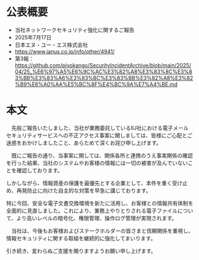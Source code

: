 # 公表概要
- 当社ネットワークセキュリティ強化に関するご報告
- 2025年7月17日
- 日本エヌ・ユー・エス株式会社
- https://www.janus.co.jp/info/other/4941/
- 第3報：https://github.com/piyokango/SecurityIncidentArchive/blob/main/2025/04/25_%E6%97%A5%E6%9C%AC%E3%82%A8%E3%83%8C%E3%83%BB%E3%83%A6%E3%83%BC%E3%83%BB%E3%82%A8%E3%82%B9%E6%A0%AA%E5%BC%8F%E4%BC%9A%E7%A4%BE.md

# 本文
　先般ご報告いたしました、当社が業務委託しているIIJ社における電子メールセキュリティサービスへの不正アクセス事案に関しましては、皆様にご心配とご迷惑をおかけしましたこと、あらためて深くお詫び申し上げます。

　既にご報告の通り、当事案に関しては、関係各所と連携のうえ事実関係の確認を行った結果、当社のシステムやお客様の情報には一切の被害が及んでいないことを確認しております。

しかしながら、情報資産の保護を最優先とする企業として、本件を重く受け止め、再発防止に向けた自主的な対策を早急に講じております。

特に今回、安全な電子文書交換環境を新たに活用し、お客様との情報共有体制を全面的に見直しました。これにより、業務上やりとりされる電子ファイルについて、より高いレベルの暗号化、権限管理、操作ログ管理が実現されます。

　当社は、今後もお客様およびステークホルダーの皆さまと信頼関係を重視し、情報セキュリティに関する取組を継続的に強化してまいります。

引き続き、変わらぬご支援を賜りますようお願い申し上げます。
